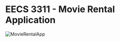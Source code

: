 # EECS 3311 - Movie Rental Application
![MovieRentalApp](https://user-images.githubusercontent.com/82296082/151455464-630b13e8-36df-457b-a07d-445b25b1c6dd.png)
